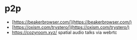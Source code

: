 # p2p

- [https://beakerbrowser.com/](https://beakerbrowser.com/)
- [https://oxism.com/trystero/](https://oxism.com/trystero/)
- https://cozyroom.xyz/ spatial audio talks via webrtc